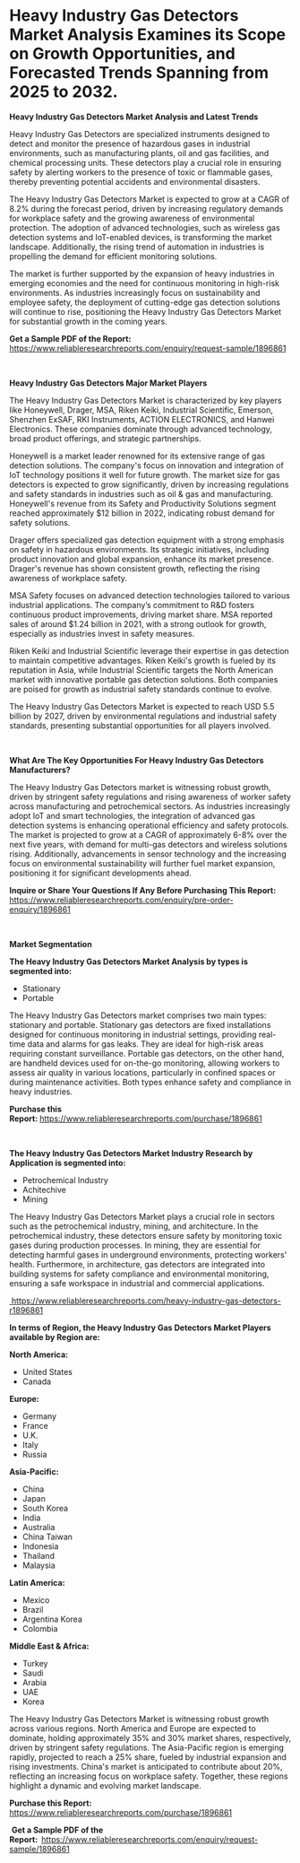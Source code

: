 <p><h1>Heavy Industry Gas Detectors Market Analysis Examines its Scope on Growth Opportunities, and Forecasted Trends Spanning from 2025 to 2032.</h1></p><p><strong>Heavy Industry Gas Detectors Market Analysis and Latest Trends</strong></p>
<p><p>Heavy Industry Gas Detectors are specialized instruments designed to detect and monitor the presence of hazardous gases in industrial environments, such as manufacturing plants, oil and gas facilities, and chemical processing units. These detectors play a crucial role in ensuring safety by alerting workers to the presence of toxic or flammable gases, thereby preventing potential accidents and environmental disasters.</p><p>The Heavy Industry Gas Detectors Market is expected to grow at a CAGR of 8.2% during the forecast period, driven by increasing regulatory demands for workplace safety and the growing awareness of environmental protection. The adoption of advanced technologies, such as wireless gas detection systems and IoT-enabled devices, is transforming the market landscape. Additionally, the rising trend of automation in industries is propelling the demand for efficient monitoring solutions.</p><p>The market is further supported by the expansion of heavy industries in emerging economies and the need for continuous monitoring in high-risk environments. As industries increasingly focus on sustainability and employee safety, the deployment of cutting-edge gas detection solutions will continue to rise, positioning the Heavy Industry Gas Detectors Market for substantial growth in the coming years.</p></p>
<p><strong>Get a Sample PDF of the Report:&nbsp;</strong> <a href="https://www.reliableresearchreports.com/enquiry/request-sample/1896861?utm_campaign=2242&utm_medium=2&utm_source=Github&utm_content=ia&utm_term=12042025&utm_id=heavy-industry-gas-detectors">https://www.reliableresearchreports.com/enquiry/request-sample/1896861</a></p>
<p>&nbsp;</p>
<p><strong>Heavy Industry Gas Detectors Major Market Players</strong></p>
<p><p>The Heavy Industry Gas Detectors Market is characterized by key players like Honeywell, Drager, MSA, Riken Keiki, Industrial Scientific, Emerson, Shenzhen ExSAF, RKI Instruments, ACTION ELECTRONICS, and Hanwei Electronics. These companies dominate through advanced technology, broad product offerings, and strategic partnerships.</p><p>Honeywell is a market leader renowned for its extensive range of gas detection solutions. The company's focus on innovation and integration of IoT technology positions it well for future growth. The market size for gas detectors is expected to grow significantly, driven by increasing regulations and safety standards in industries such as oil & gas and manufacturing. Honeywell's revenue from its Safety and Productivity Solutions segment reached approximately $12 billion in 2022, indicating robust demand for safety solutions.</p><p>Drager offers specialized gas detection equipment with a strong emphasis on safety in hazardous environments. Its strategic initiatives, including product innovation and global expansion, enhance its market presence. Drager's revenue has shown consistent growth, reflecting the rising awareness of workplace safety.</p><p>MSA Safety focuses on advanced detection technologies tailored to various industrial applications. The company’s commitment to R&D fosters continuous product improvements, driving market share. MSA reported sales of around $1.24 billion in 2021, with a strong outlook for growth, especially as industries invest in safety measures.</p><p>Riken Keiki and Industrial Scientific leverage their expertise in gas detection to maintain competitive advantages. Riken Keiki's growth is fueled by its reputation in Asia, while Industrial Scientific targets the North American market with innovative portable gas detection solutions. Both companies are poised for growth as industrial safety standards continue to evolve.</p><p>The Heavy Industry Gas Detectors Market is expected to reach USD 5.5 billion by 2027, driven by environmental regulations and industrial safety standards, presenting substantial opportunities for all players involved.</p></p>
<p>&nbsp;</p>
<p><strong>What Are The Key Opportunities For Heavy Industry Gas Detectors Manufacturers?</strong></p>
<p><p>The Heavy Industry Gas Detectors market is witnessing robust growth, driven by stringent safety regulations and rising awareness of worker safety across manufacturing and petrochemical sectors. As industries increasingly adopt IoT and smart technologies, the integration of advanced gas detection systems is enhancing operational efficiency and safety protocols. The market is projected to grow at a CAGR of approximately 6-8% over the next five years, with demand for multi-gas detectors and wireless solutions rising. Additionally, advancements in sensor technology and the increasing focus on environmental sustainability will further fuel market expansion, positioning it for significant developments ahead.</p></p>
<p><strong>Inquire or Share Your Questions If Any Before Purchasing This Report:</strong> <a href="https://www.reliableresearchreports.com/enquiry/pre-order-enquiry/1896861?utm_campaign=2242&utm_medium=2&utm_source=Github&utm_content=ia&utm_term=12042025&utm_id=heavy-industry-gas-detectors">https://www.reliableresearchreports.com/enquiry/pre-order-enquiry/1896861</a></p>
<p>&nbsp;</p>
<p><strong>Market Segmentation</strong></p>
<p><strong>The Heavy Industry Gas Detectors Market Analysis by types is segmented into:</strong></p>
<p><ul><li>Stationary</li><li>Portable</li></ul></p>
<p><p>The Heavy Industry Gas Detectors market comprises two main types: stationary and portable. Stationary gas detectors are fixed installations designed for continuous monitoring in industrial settings, providing real-time data and alarms for gas leaks. They are ideal for high-risk areas requiring constant surveillance. Portable gas detectors, on the other hand, are handheld devices used for on-the-go monitoring, allowing workers to assess air quality in various locations, particularly in confined spaces or during maintenance activities. Both types enhance safety and compliance in heavy industries.</p></p>
<p><strong>Purchase this Report:&nbsp;</strong><a href="https://www.reliableresearchreports.com/purchase/1896861?utm_campaign=2242&utm_medium=2&utm_source=Github&utm_content=ia&utm_term=12042025&utm_id=heavy-industry-gas-detectors">https://www.reliableresearchreports.com/purchase/1896861</a></p>
<p>&nbsp;</p>
<p><strong>The Heavy Industry Gas Detectors Market Industry Research by Application is segmented into:</strong></p>
<p><ul><li>Petrochemical Industry</li><li>Achitechive</li><li>Mining</li></ul></p>
<p><p>The Heavy Industry Gas Detectors Market plays a crucial role in sectors such as the petrochemical industry, mining, and architecture. In the petrochemical industry, these detectors ensure safety by monitoring toxic gases during production processes. In mining, they are essential for detecting harmful gases in underground environments, protecting workers' health. Furthermore, in architecture, gas detectors are integrated into building systems for safety compliance and environmental monitoring, ensuring a safe workspace in industrial and commercial applications.</p></p>
<p><a href="https://www.reliableresearchreports.com/heavy-industry-gas-detectors-r1896861?utm_campaign=2242&utm_medium=2&utm_source=Github&utm_content=ia&utm_term=12042025&utm_id=heavy-industry-gas-detectors">&nbsp;https://www.reliableresearchreports.com/heavy-industry-gas-detectors-r1896861</a></p>
<p><strong>In terms of Region, the Heavy Industry Gas Detectors Market Players available by Region are:</strong></p>
<p>
    <p> <strong> North America: </strong>
        <ul>
            <li>United States</li>
            <li>Canada</li>
        </ul>
        </p> 
    <p> <strong> Europe: </strong>
        <ul>
            <li>Germany</li>
            <li>France</li>
            <li>U.K.</li>
            <li>Italy</li>
            <li>Russia</li>
        </ul>
        </p> 
    <p> <strong> Asia-Pacific: </strong>
        <ul>
            <li>China</li>
            <li>Japan</li>
            <li>South Korea</li>
            <li>India</li>
            <li>Australia</li>
            <li>China Taiwan</li>
            <li>Indonesia</li>
            <li>Thailand</li>
            <li>Malaysia</li>
        </ul>
        </p> 
    <p> <strong> Latin America: </strong>
        <ul>
            <li>Mexico</li>
            <li>Brazil</li>
            <li>Argentina Korea</li>
            <li>Colombia</li>
        </ul>
        </p> 
    <p> <strong> Middle East & Africa: </strong>
        <ul>
            <li>Turkey</li>
            <li>Saudi</li>
            <li>Arabia</li>
            <li>UAE</li>
            <li>Korea</li>
        </ul>
    </p>
    </p>
<p><p>The Heavy Industry Gas Detectors Market is witnessing robust growth across various regions. North America and Europe are expected to dominate, holding approximately 35% and 30% market shares, respectively, driven by stringent safety regulations. The Asia-Pacific region is emerging rapidly, projected to reach a 25% share, fueled by industrial expansion and rising investments. China's market is anticipated to contribute about 20%, reflecting an increasing focus on workplace safety. Together, these regions highlight a dynamic and evolving market landscape.</p></p>
<p><strong>Purchase this Report: </strong><a href="https://www.reliableresearchreports.com/purchase/1896861?utm_campaign=2242&utm_medium=2&utm_source=Github&utm_content=ia&utm_term=12042025&utm_id=heavy-industry-gas-detectors">https://www.reliableresearchreports.com/purchase/1896861</a></p>
<p>&nbsp;<strong>Get a Sample PDF of the Report:&nbsp;&nbsp;</strong><a href="https://www.reliableresearchreports.com/enquiry/request-sample/1896861?utm_campaign=2242&utm_medium=2&utm_source=Github&utm_content=ia&utm_term=12042025&utm_id=heavy-industry-gas-detectors">https://www.reliableresearchreports.com/enquiry/request-sample/1896861</a></p>
<p><strong></strong></p>
<p><p></p><p></p><p></p></p>